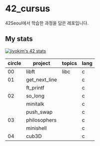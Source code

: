 # 42_cursus
42Seoul에서 학습한 과정을 담은 레포입니다.


## My stats
<a href="https://github.com/JaeSeoKim/badge42"><img src="https://badge42.vercel.app/api/v2/cl2uhaxpn010709kzk9gk6shc/stats?cursusId=21&coalitionId=88" alt="jiyokim's 42 stats" /></a>

|circle|project|topics|lang|
|--|----|------|--|
|00|libft|libc|c|
|01|get_next_line||c|
||ft_printf||c|
|02|so_long||c|
||minitalk||c|
||push_swap||c|
|03|philosophers||c|
||minishell||c|
|04|cub3D||c|
